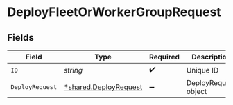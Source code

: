 # DeployFleetOrWorkerGroupRequest


## Fields

| Field                                                         | Type                                                          | Required                                                      | Description                                                   |
| ------------------------------------------------------------- | ------------------------------------------------------------- | ------------------------------------------------------------- | ------------------------------------------------------------- |
| `ID`                                                          | *string*                                                      | :heavy_check_mark:                                            | Unique ID                                                     |
| `DeployRequest`                                               | [*shared.DeployRequest](../../models/shared/deployrequest.md) | :heavy_minus_sign:                                            | DeployRequest object                                          |